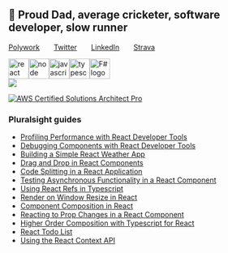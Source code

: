 ## 👋 Proud Dad, average cricketer, software developer, slow runner

[Polywork](https://chrisdobby.dev)&emsp;&emsp;[Twitter](https://twitter.com/chrisdobby)&emsp;&emsp;[LinkedIn](https://www.linkedin.com/in/chris-dobson-941ab530/)&emsp;&emsp;[Strava](https://www.strava.com/athletes/chrisdobby)

<div style="display:flex">
<img height="40" src="https://upload.wikimedia.org/wikipedia/commons/thumb/a/a7/React-icon.svg/400px-React-icon.svg.png" alt="react logo"/>
<img height="40" src="https://upload.wikimedia.org/wikipedia/commons/thumb/d/d9/Node.js_logo.svg/400px-Node.js_logo.svg.png" alt="node logo"/>
<img height="40" src="https://upload.wikimedia.org/wikipedia/commons/thumb/6/6a/JavaScript-logo.png/40px-JavaScript-logo.png" alt="javascript logo"/>
<img height="40" src="https://cdn.worldvectorlogo.com/logos/typescript.svg" alt="typescript logo"/>
<img height="40" src="https://fsharp.org/img/logo/fsharp.svg" alt="F# logo"/>
</div>

<div>
<img src="https://polywork-production.imgix.net/j5a8wootsgcsauypjzzoldalv3cz?ixlib=rails-4.2.0&w=50&auto=format&dpr=2" />
</div>

[![AWS Certified Solutions Architect Pro](https://polywork-production.imgix.net/j5a8wootsgcsauypjzzoldalv3cz?ixlib=rails-4.2.0&w=50&auto=format&dpr=2)](https://www.credly.com/badges/a6313967-3803-4561-a384-6bed7f96f37f/public_url)

### Pluralsight guides
* [Profiling Performance with React Developer Tools](https://www.pluralsight.com/guides/profiling-performance-with-react-developer-tools)
* [Debugging Components with React Developer Tools](https://www.pluralsight.com/guides/debugging-components-with-react-developer-tools)
* [Building a Simple React Weather App](https://app.pluralsight.com/guides/building-a-simple-react-weather-app)
* [Drag and Drop in React Components](https://www.pluralsight.com/guides/drag-and-drop-react-components)
* [Code Splitting in a React Application](https://www.pluralsight.com/guides/code-splitting-in-a-react-application)
* [Testing Asynchronous Functionality in a React Component](https://www.pluralsight.com/guides/testing-asynchronous-functionality-react-component)
* [Using React Refs in Typescript](https://www.pluralsight.com/guides/using-react-refs-typescript)
* [Render on Window Resize in React](https://www.pluralsight.com/guides/render-window-resize-react)
* [Component Composition in React](https://www.pluralsight.com/guides/react-component-composition/)
* [Reacting to Prop Changes in a React Component](https://www.pluralsight.com/guides/prop-changes-in-react-component)
* [Higher Order Composition with Typescript for React](https://www.pluralsight.com/guides/higher-order-composition-typescript-react)
* [React Todo List](https://www.pluralsight.com/guides/react-todo-list-part-1/)
* [Using the React Context API](https://www.pluralsight.com/guides/react-context-api)

<!--
**ChrisDobby/ChrisDobby** is a ✨ _special_ ✨ repository because its `README.md` (this file) appears on your GitHub profile.

Here are some ideas to get you started:

- 🔭 I’m currently working on ...
- 🌱 I’m currently learning ...
- 👯 I’m looking to collaborate on ...
- 🤔 I’m looking for help with ...
- 💬 Ask me about ...
- 📫 How to reach me: ...
- 😄 Pronouns: ...
- ⚡ Fun fact: ...
-->
